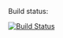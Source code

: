 Build status:

[![Build Status](https://travis-ci.org/niladri-git/travis-python.svg?branch=master)](https://travis-ci.org/niladri-git/travis-python)